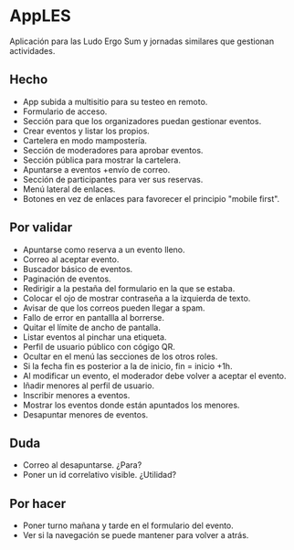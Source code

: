 # AppLES
Aplicación para las Ludo Ergo Sum y jornadas similares que gestionan actividades.

## Hecho
- App subida a multisitio para su testeo en remoto.
- Formulario de acceso.
- Sección para que los organizadores puedan gestionar eventos.
- Crear eventos y listar los propios.
- Cartelera en modo mampostería.
- Sección de moderadores para aprobar eventos.
- Sección pública para mostrar la cartelera.
- Apuntarse a eventos +envío de correo.
- Sección de participantes para ver sus reservas.
- Menú lateral de enlaces.
- Botones en vez de enlaces para favorecer el principio "mobile first".

## Por validar
- Apuntarse como reserva a un evento lleno.
- Correo al aceptar evento.
- Buscador básico de eventos.
- Paginación de eventos.
- Redirigir a la pestaña del formulario en la que se estaba.
- Colocar el ojo de mostrar contraseña a la izquierda de texto.
- Avisar de que los correos pueden llegar a spam.
- Fallo de error en pantallla al borrerse.
- Quitar el límite de ancho de pantalla.
- Listar eventos al pinchar una etiqueta.
- Perfil de usuario público con cógigo QR.
- Ocultar en el menú las secciones de los otros roles.
- Si la fecha fin es posterior a la de inicio, fin = inicio +1h.
- Al modificar un evento, el moderador debe volver a aceptar el evento.
- Iñadir menores al perfil de usuario.
- Inscribir menores a eventos.
- Mostrar los eventos donde están apuntados los menores.
- Desapuntar menores de eventos.

## Duda
- Correo al desapuntarse. ¿Para?
- Poner un id correlativo visible. ¿Utilidad?

## Por hacer
- Poner turno mañana y tarde en el formulario del evento.
- Ver si la navegación se puede mantener para volver a atrás.
